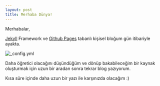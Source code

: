 ```yaml
---
layout: post
title: Merhaba Dünya!
---
```


Merhabalar,

[Jekyll](https://jekyllrb.com) Framework ve [Github Pages](https://pages.github.com/) tabanlı kişisel bloğum gün itibariyle ayakta. 

![_config.yml](https://media1.tenor.com/images/ea9df861113fecec5bb17bf1faa0124e/tenor.gif?itemid=3950966)

Daha öğretici olacağını düşündüğüm ve dönüp bakabileceğim bir kaynak oluşturmak için uzun bir aradan sonra tekrar blog yazıyorum.

Kısa süre içinde daha uzun bir yazı ile karşınızda olacağım :) 



